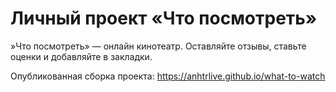 # Личный проект «Что посмотреть»

»Что посмотреть» — онлайн кинотеатр. Оставляйте отзывы, ставьте оценки и добавляйте в закладки.

Опубликованная сборка проекта: https://anhtrlive.github.io/what-to-watch
